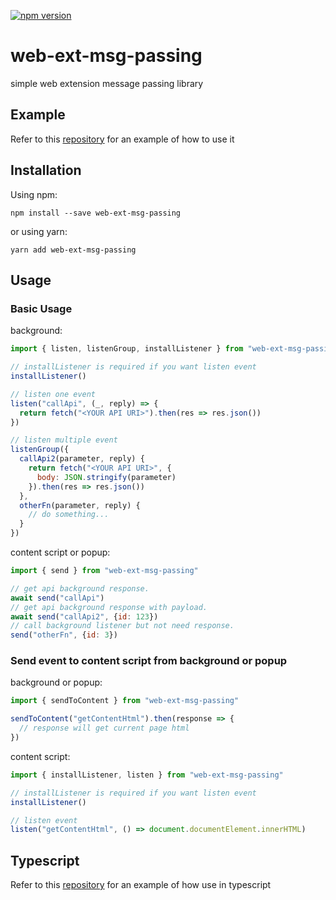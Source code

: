 [![npm version](https://img.shields.io/npm/v/web-ext-msg-passing?color=g)](https://www.npmjs.com/package/web-ext-msg-passing)

# web-ext-msg-passing

simple web extension message passing library

## Example

Refer to this [repository](https://github.com/ckaznable/web-ext-msg-passing-example) for an example of how to use it

## Installation

Using npm:

```shell
npm install --save web-ext-msg-passing
```

or using yarn:

```shell
yarn add web-ext-msg-passing
```

## Usage

### Basic Usage

background:
```javascript
import { listen, listenGroup, installListener } from "web-ext-msg-passing"

// installListener is required if you want listen event
installListener()

// listen one event
listen("callApi", (_, reply) => {
  return fetch("<YOUR API URI>").then(res => res.json())
})

// listen multiple event
listenGroup({
  callApi2(parameter, reply) {
    return fetch("<YOUR API URI>", {
      body: JSON.stringify(parameter)
    }).then(res => res.json())
  },
  otherFn(parameter, reply) {
    // do something...
  }
})
```

content script or popup:
```javascript
import { send } from "web-ext-msg-passing"

// get api background response.
await send("callApi")
// get api background response with payload.
await send("callApi2", {id: 123})
// call background listener but not need response.
send("otherFn", {id: 3})
```

### Send event to content script from background or popup

background or popup:
```javascript
import { sendToContent } from "web-ext-msg-passing"

sendToContent("getContentHtml").then(response => {
  // response will get current page html
})
```

content script:
```javascript
import { installListener, listen } from "web-ext-msg-passing"

// installListener is required if you want listen event
installListener()

// listen event
listen("getContentHtml", () => document.documentElement.innerHTML)
```

## Typescript

Refer to this [repository](https://github.com/ckaznable/web-ext-msg-passing-example/tree/main/src/typescript) for an example of how use in typescript